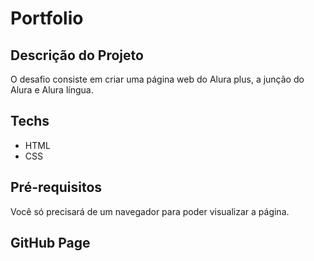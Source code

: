 # Portfolio

## Descrição do Projeto

<p>
 O desafio consiste em criar uma página web do Alura plus, a junção do Alura e Alura língua.
</p>

## Techs

* HTML
* CSS

## Pré-requisitos

 Você só precisará de um navegador para poder visualizar a página.

## GitHub Page

